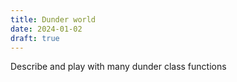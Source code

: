 ```yaml
---
title: Dunder world
date: 2024-01-02
draft: true
---
```


Describe and play with many dunder class functions